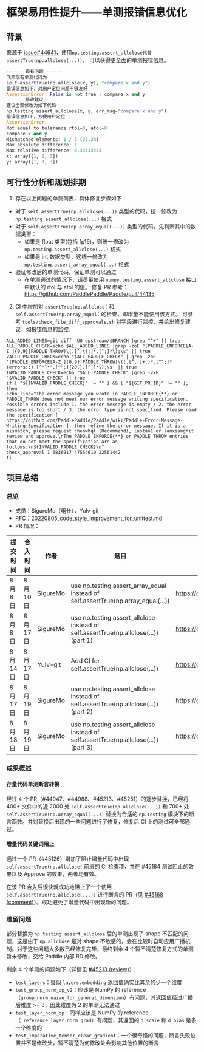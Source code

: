 # 框架易用性提升——单测报错信息优化

## 背景

来源于 [issue#44641](https://github.com/PaddlePaddle/Paddle/issues/44641)，使用`np.testing.assert_allclose代替assertTrue(np.allclose(...))`，
可以获得更全面的单测报错信息。

```python
------ 现有问题 ------
飞桨现有单测代码为
self.assertTrue(np.allclose(x, y), "compare x and y")
错误信息如下，对用户定位问题不够友好
AssertionError: False is not true : compare x and y
------ 修改建议 ------
建议全部修改为如下代码
np.testing.assert_allclose(x, y, err_msg="compare x and y")
错误信息如下，方便用户定位
AssertionError:
Not equal to tolerance rtol=0, atol=0
compare x and y
Mismatched elements: 1 / 3 (33.3%)
Max absolute difference: 1
Max relative difference: 0.33333333
x: array([1, 2, 3])
y: array([1, 3, 3])
```

## 可行性分析和规划排期

1. 存在以上问题的单测列表，具体修复步骤如下：

- 对于 `self.assertTrue(np.allclose(...))` 类型的代码，统一修改为 `np.testing.assert_allclose(...)` 格式
- 对于 `self.assertTrue(np.array_equal(...))` 类型的代码，先判断其中的数据类型：
  - 如果是 float 类型(包括 fp16)，则统一修改为 `np.testing.assert_allclose(...)` 格式
  - 如果是 int 数据类型，这统一修改为 `np.testing.assert_array_equal(...)` 格式
- 验证修改后的单测代码，保证单测可以通过
  - 在单测通过的情况下，请尽量使用 `numpy.testing.assert_allclose` 接口中默认的 rtol 与 atol 的值。
    修复 PR 参考：https://github.com/PaddlePaddle/Paddle/pull/44135

2. CI 中增加对 `assertTrue(np.allclose(` 和 `self.assertTrue(np.array_equal(` 的检查，即增量不能使用该方式。
   可参考 `tools/check_file_diff_approvals.sh` 对字段进行监控，并给出修复建议，如报错信息的监控。

```shell
ALL_ADDED_LINES=git diff -U0 upstream/$BRANCH |grep "^+" || true
ALL_PADDLE_CHECK=echo $ALL_ADDED_LINES |grep -zoE "(PADDLE_ENFORCE[A-Z_]{0,9}|PADDLE_THROW)\(.[^,\);]*.[^;]*\);\s" || true
VALID_PADDLE_CHECK=echo "$ALL_PADDLE_CHECK" | grep -zoE '(PADDLE_ENFORCE[A-Z_]{0,9}|PADDLE_THROW)\((.[^,;]+,)*.[^";]*(errors::).[^"]*".[^";]{20,}.[^;]*\);\s' || true
INVALID_PADDLE_CHECK=echo "$ALL_PADDLE_CHECK" |grep -vxF "$VALID_PADDLE_CHECK" || true
if [ "${INVALID_PADDLE_CHECK}" != "" ] && [ "${GIT_PR_ID}" != "" ]; then
echo_line="The error message you wrote in PADDLE_ENFORCE{**} or PADDLE_THROW does not meet our error message writing specification. Possible errors include 1. the error message is empty / 2. the error message is too short / 3. the error type is not specified. Please read the specification [ https://github.com/PaddlePaddle/Paddle/wiki/Paddle-Error-Message-Writing-Specification ], then refine the error message. If it is a mismatch, please request chenwhql (Recommend), luotao1 or lanxianghit review and approve.\nThe PADDLE_ENFORCE{**} or PADDLE_THROW entries that do not meet the specification are as follows:\n${INVALID_PADDLE_CHECK}\n"
check_approval 1 6836917 47554610 22561442
fi
```

## 项目总结

### 总览

- 成员：SigureMo（组长），Yulv-git
- RFC：[20220805_code_style_improvement_for_unittest.md](https://github.com/PaddlePaddle/community/blob/master/rfcs/CodeStyle/20220805_code_style_improvement_for_unittest.md)
- PR 情况：

| 提交时间   | 合入时间   | 作者     | 题目                                                                                 | 链接                                              |
| ---------- | ---------- | -------- | ------------------------------------------------------------------------------------ | ------------------------------------------------- |
| 8 月 8 日  | 8 月 10 日 | SigureMo | use np.testing.assert_array_equal instead of self.assertTrue(np.array_equal(...))    | https://github.com/PaddlePaddle/Paddle/pull/44947 |
| 8 月 8 日  | 8 月 17 日 | SigureMo | use np.testing.assert_allclose instead of self.assertTrue(np.allclose(...)) (part 1) | https://github.com/PaddlePaddle/Paddle/pull/44988 |
| 8 月 14 日 | 8 月 17 日 | Yulv-git | Add CI for self.assertTrue(np.allclose(...))                                         | https://github.com/PaddlePaddle/Paddle/pull/45126 |
| 8 月 17 日 | 8 月 19 日 | SigureMo | use np.testing.assert_allclose instead of self.assertTrue(np.allclose(...)) (part 2) | https://github.com/PaddlePaddle/Paddle/pull/45213 |
| 8 月 18 日 | 8 月 19 日 | SigureMo | use np.testing.assert_allclose instead of self.assertTrue(np.allclose(...)) (part 3) | https://github.com/PaddlePaddle/Paddle/pull/45251 |

### 成果概述

#### 存量代码单测断言转换

经过 4 个 PR（#44947、#44988、#45213、#45251）的逐步替换，已经将 400+ 文件中的近 2000 处 `self.assertTrue(np.allclose(...))` 和 700+ 处 `self.assertTrue(np.array_equal(...))` 替换为合适的 `np.testing` 模块下的断言函数。并对替换后出现的一些问题进行了修复，修复后 CI 上的测试可全部通过。

#### 增量代码关键词阻止

通过一个 PR（#45126）增加了阻止增量代码中出现 `self.assertTrue(np.allclose(` 前缀的 CI 检查项，并在 #45184 测试阻止的效果以及 Approve 的效果，两者均有效。

在该 PR 合入后很快就成功地阻止了一个使用 `self.assertTrue(np.allclose(...))` 进行断言的 PR（见 [#45168 (comment)](https://github.com/PaddlePaddle/Paddle/pull/45168#discussion_r948767123)）。成功避免了增量代码中出现新的问题。

### 遗留问题

部分替换为 `np.testing.assert_allclose` 后的单测出现了 shape 不匹配的问题，这是由于 `np.allclose` 是对 shape 不敏感的，会在比较时自动应用广播机制。对于这些问题大多数已经修复完毕，最终剩余 4 个暂不清楚修复方式的单测暂未修改，交给 Paddle 内部 RD 修改。

剩余 4 个单测的问题如下（详情见 [#45213 (review)](https://github.com/PaddlePaddle/Paddle/pull/45213#pullrequestreview-1076390386)）：

- `test_layers`：疑似 `layers.embedding` 返回值确实比其余的少一个维度
- `test_group_norm_op_v2`：应该是 NumPy 的 reference（`group_norm_naive_for_general_dimension`）有问题，其返回值经过广播后维度 >= 3，因此维度为 2 的单测无法通过
- `test_layer_norm_op`：同样应该是 NumPy 的 reference（`_reference_layer_norm_grad`）有问题，其返回的 `d_scale` 和 `d_bias` 是多一个维度的
- `test_imperative_tensor_clear_gradient`：一个很奇怪的问题，断言失败位置并不是修改处，暂不清楚为何修改处会影响其他位置的断言
